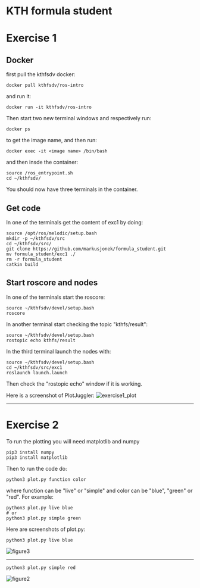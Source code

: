# KTH formula student

# Exercise 1
## Docker
first pull the kthfsdv docker:
```
docker pull kthfsdv/ros-intro
```
and run it:
```
docker run -it kthfsdv/ros-intro
```
Then start two new terminal windows and respectively run:
````
docker ps
````
to get the image name, and then run:
````
docker exec -it <image name> /bin/bash
````
and then insde the container:
```
source /ros_entrypoint.sh
cd ~/kthfsdv/
```
You should now have three terminals in the container.
## Get code
In one of the terminals get the content of exc1 by doing:
```
source /opt/ros/melodic/setup.bash
mkdir -p ~/kthfsdv/src
cd ~/kthfsdv/src/
git clone https://github.com/markusjonek/formula_student.git
mv formula_student/exc1 ./
rm -r formula_student
catkin build
```
## Start roscore and nodes
In one of the terminals start the roscore:
```
source ~/kthfsdv/devel/setup.bash
roscore
```
In another terminal start checking the topic "kthfs/result":
```
source ~/kthfsdv/devel/setup.bash
rostopic echo kthfs/result
```
In the third terminal launch the nodes with:
```
source ~/kthfsdv/devel/setup.bash
cd ~/kthfsdv/src/exc1
roslaunch launch.launch
```
Then check the "rostopic echo" window if it is working.


Here is a screenshot of PlotJuggler:
![exercise1_plot](https://user-images.githubusercontent.com/17691221/163716334-0ec68367-8a8b-4977-9a72-8f2e1e72ebe0.png)
___
# Exercise 2
To run the plotting you will need matplotlib and numpy
````
pip3 install numpy
pip3 install matplotlib
````
Then to run the code do:
````
python3 plot.py function color
````
where function can be "live" or "simple" and color can be "blue", "green" or "red". For example:
````
python3 plot.py live blue
# or
python3 plot.py simple green
````





Here are screenshots of plot.py:

````
python3 plot.py live blue
````
![figure3](https://user-images.githubusercontent.com/17691221/163729055-20b1663d-f542-49a2-a643-dfc49b821de5.png)


___

````
python3 plot.py simple red
````
![figure2](https://user-images.githubusercontent.com/17691221/163728309-4fb8025b-9999-40b3-8a0d-dab1e5d5c1bc.png)
